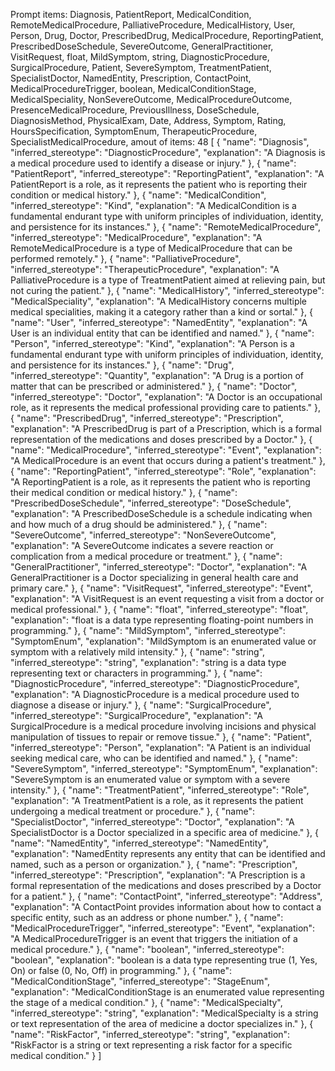 Prompt items: 
Diagnosis, PatientReport, MedicalCondition, RemoteMedicalProcedure, PalliativeProcedure, MedicalHistory, User, Person, Drug, Doctor, PrescribedDrug, MedicalProcedure, ReportingPatient, PrescribedDoseSchedule, SevereOutcome, GeneralPractitioner, VisitRequest, float, MildSymptom, string, DiagnosticProcedure, SurgicalProcedure, Patient, SevereSymptom, TreatmentPatient, SpecialistDoctor, NamedEntity, Prescription, ContactPoint, MedicalProcedureTrigger, boolean, MedicalConditionStage, MedicalSpeciality, NonSevereOutcome, MedicalProcedureOutcome, PresenceMedicalProcedure, PreviousIllness, DoseSchedule, DiagnosisMethod, PhysicalExam, Date, Address, Symptom, Rating, HoursSpecification, SymptomEnum, TherapeuticProcedure, SpecialistMedicalProcedure, 
amout of items: 48
 [
{
    "name": "Diagnosis",
    "inferred_stereotype": "DiagnosticProcedure",
    "explanation": "A Diagnosis is a medical procedure used to identify a disease or injury."
},
{
    "name": "PatientReport",
    "inferred_stereotype": "ReportingPatient",
    "explanation": "A PatientReport is a role, as it represents the patient who is reporting their condition or medical history."
},
{
    "name": "MedicalCondition",
    "inferred_stereotype": "Kind",
    "explanation": "A MedicalCondition is a fundamental endurant type with uniform principles of individuation, identity, and persistence for its instances."
},
{
    "name": "RemoteMedicalProcedure",
    "inferred_stereotype": "MedicalProcedure",
    "explanation": "A RemoteMedicalProcedure is a type of MedicalProcedure that can be performed remotely."
},
{
    "name": "PalliativeProcedure",
    "inferred_stereotype": "TherapeuticProcedure",
    "explanation": "A PalliativeProcedure is a type of TreatmentPatient aimed at relieving pain, but not curing the patient."
},
{
    "name": "MedicalHistory",
    "inferred_stereotype": "MedicalSpeciality",
    "explanation": "A MedicalHistory concerns multiple medical specialities, making it a category rather than a kind or sortal."
},
{
    "name": "User",
    "inferred_stereotype": "NamedEntity",
    "explanation": "A User is an individual entity that can be identified and named."
},
{
    "name": "Person",
    "inferred_stereotype": "Kind",
    "explanation": "A Person is a fundamental endurant type with uniform principles of individuation, identity, and persistence for its instances."
},
{
    "name": "Drug",
    "inferred_stereotype": "Quantity",
    "explanation": "A Drug is a portion of matter that can be prescribed or administered."
},
{
    "name": "Doctor",
    "inferred_stereotype": "Doctor",
    "explanation": "A Doctor is an occupational role, as it represents the medical professional providing care to patients."
},
{
    "name": "PrescribedDrug",
    "inferred_stereotype": "Prescription",
    "explanation": "A PrescribedDrug is part of a Prescription, which is a formal representation of the medications and doses prescribed by a Doctor."
},
{
    "name": "MedicalProcedure",
    "inferred_stereotype": "Event",
    "explanation": "A MedicalProcedure is an event that occurs during a patient's treatment."
},
{
    "name": "ReportingPatient",
    "inferred_stereotype": "Role",
    "explanation": "A ReportingPatient is a role, as it represents the patient who is reporting their medical condition or medical history."
},
{
    "name": "PrescribedDoseSchedule",
    "inferred_stereotype": "DoseSchedule",
    "explanation": "A PrescribedDoseSchedule is a schedule indicating when and how much of a drug should be administered."
},
{
    "name": "SevereOutcome",
    "inferred_stereotype": "NonSevereOutcome",
    "explanation": "A SevereOutcome indicates a severe reaction or complication from a medical procedure or treatment."
},
{
    "name": "GeneralPractitioner",
    "inferred_stereotype": "Doctor",
    "explanation": "A GeneralPractitioner is a Doctor specializing in general health care and primary care."
},
{
    "name": "VisitRequest",
    "inferred_stereotype": "Event",
    "explanation": "A VisitRequest is an event requesting a visit from a doctor or medical professional."
},
{
    "name": "float",
    "inferred_stereotype": "float",
    "explanation": "float is a data type representing floating-point numbers in programming."
},
{
    "name": "MildSymptom",
    "inferred_stereotype": "SymptomEnum",
    "explanation": "MildSymptom is an enumerated value or symptom with a relatively mild intensity."
},
{
    "name": "string",
    "inferred_stereotype": "string",
    "explanation": "string is a data type representing text or characters in programming."
},
{
    "name": "DiagnosticProcedure",
    "inferred_stereotype": "DiagnosticProcedure",
    "explanation": "A DiagnosticProcedure is a medical procedure used to diagnose a disease or injury."
},
{
    "name": "SurgicalProcedure",
    "inferred_stereotype": "SurgicalProcedure",
    "explanation": "A SurgicalProcedure is a medical procedure involving incisions and physical manipulation of tissues to repair or remove tissue."
},
{
    "name": "Patient",
    "inferred_stereotype": "Person",
    "explanation": "A Patient is an individual seeking medical care, who can be identified and named."
},
{
    "name": "SevereSymptom",
    "inferred_stereotype": "SymptomEnum",
    "explanation": "SevereSymptom is an enumerated value or symptom with a severe intensity."
},
{
    "name": "TreatmentPatient",
    "inferred_stereotype": "Role",
    "explanation": "A TreatmentPatient is a role, as it represents the patient undergoing a medical treatment or procedure."
},
{
    "name": "SpecialistDoctor",
    "inferred_stereotype": "Doctor",
    "explanation": "A SpecialistDoctor is a Doctor specialized in a specific area of medicine."
},
{
    "name": "NamedEntity",
    "inferred_stereotype": "NamedEntity",
    "explanation": "NamedEntity represents any entity that can be identified and named, such as a person or organization."
},
{
    "name": "Prescription",
    "inferred_stereotype": "Prescription",
    "explanation": "A Prescription is a formal representation of the medications and doses prescribed by a Doctor for a patient."
},
{
    "name": "ContactPoint",
    "inferred_stereotype": "Address",
    "explanation": "A ContactPoint provides information about how to contact a specific entity, such as an address or phone number."
},
{
    "name": "MedicalProcedureTrigger",
    "inferred_stereotype": "Event",
    "explanation": "A MedicalProcedureTrigger is an event that triggers the initiation of a medical procedure."
},
{
    "name": "boolean",
    "inferred_stereotype": "boolean",
    "explanation": "boolean is a data type representing true (1, Yes, On) or false (0, No, Off) in programming."
},
{
    "name": "MedicalConditionStage",
    "inferred_stereotype": "StageEnum",
    "explanation": "MedicalConditionStage is an enumerated value representing the stage of a medical condition."
},
{
    "name": "MedicalSpecialty",
    "inferred_stereotype": "string",
    "explanation": "MedicalSpecialty is a string or text representation of the area of medicine a doctor specializes in."
},
{
    "name": "RiskFactor",
    "inferred_stereotype": "string",
    "explanation": "RiskFactor is a string or text representing a risk factor for a specific medical condition."
}
]
